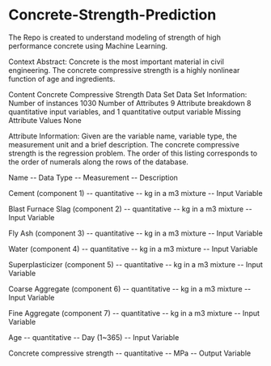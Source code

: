 # Concrete-Strength-Prediction
The Repo is created to understand modeling of strength of high performance concrete using Machine Learning.

Context
Abstract:
Concrete is the most important material in civil engineering.
The concrete compressive strength is a highly nonlinear function of age and ingredients.

Content
Concrete Compressive Strength Data Set
Data Set Information:
Number of instances 1030 Number of Attributes 9 Attribute breakdown 8 quantitative input variables, and 1 quantitative output variable Missing Attribute Values None

Attribute Information:
Given are the variable name, variable type, the measurement unit and a brief description. The concrete compressive strength is the regression problem. The order of this listing corresponds to the order of numerals along the rows of the database.

Name -- Data Type -- Measurement -- Description

Cement (component 1) -- quantitative -- kg in a m3 mixture -- Input Variable

Blast Furnace Slag (component 2) -- quantitative -- kg in a m3 mixture -- Input Variable

Fly Ash (component 3) -- quantitative -- kg in a m3 mixture -- Input Variable

Water (component 4) -- quantitative -- kg in a m3 mixture -- Input Variable

Superplasticizer (component 5) -- quantitative -- kg in a m3 mixture -- Input Variable

Coarse Aggregate (component 6) -- quantitative -- kg in a m3 mixture -- Input Variable

Fine Aggregate (component 7) -- quantitative -- kg in a m3 mixture -- Input Variable

Age -- quantitative -- Day (1~365) -- Input Variable

Concrete compressive strength -- quantitative -- MPa -- Output Variable

